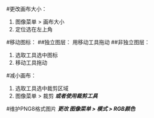 #更改画布大小：
1. 图像菜单 > 画布大小
2. 定位选在左上角

#移动图标：
##独立图层：
用移动工具拖动
##非独立图层：
1. 选取工具选中图标
2. 移动工具拖动

#减小画布：
1. 选取工具选中裁剪区域
2. 图像菜单 > 裁剪
***或者使用裁剪工具***

#维护PNG8格式图片
***更改  图像菜单 > 模式 > RGB颜色***
